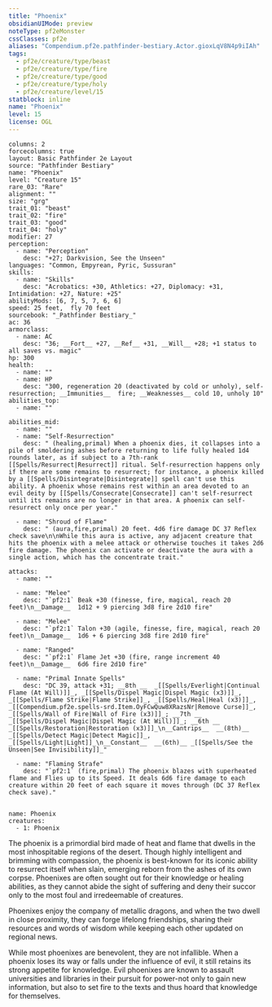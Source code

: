 ```yaml
---
title: "Phoenix"
obsidianUIMode: preview
noteType: pf2eMonster
cssClasses: pf2e
aliases: "Compendium.pf2e.pathfinder-bestiary.Actor.gioxLqV8N4p9iIAh" 
tags:
  - pf2e/creature/type/beast
  - pf2e/creature/type/fire
  - pf2e/creature/type/good
  - pf2e/creature/type/holy
  - pf2e/creature/level/15
statblock: inline
name: "Phoenix"
level: 15
license: OGL
---
```


```statblock
columns: 2
forcecolumns: true
layout: Basic Pathfinder 2e Layout
source: "Pathfinder Bestiary"
name: "Phoenix"
level: "Creature 15"
rare_03: "Rare"
alignment: ""
size: "grg"
trait_01: "beast"
trait_02: "fire"
trait_03: "good"
trait_04: "holy"
modifier: 27
perception:
  - name: "Perception"
    desc: "+27; Darkvision, See the Unseen"
languages: "Common, Empyrean, Pyric, Sussuran"
skills:
  - name: "Skills"
    desc: "Acrobatics: +30, Athletics: +27, Diplomacy: +31, Intimidation: +27, Nature: +25"
abilityMods: [6, 7, 5, 7, 6, 6]
speed: 25 feet,  fly 70 feet
sourcebook: "_Pathfinder Bestiary_"
ac: 36
armorclass:
  - name: AC
    desc: "36; __Fort__ +27, __Ref__ +31, __Will__ +28; +1 status to all saves vs. magic"
hp: 300
health:
  - name: ""
  - name: HP
    desc: "300, regeneration 20 (deactivated by cold or unholy), self-resurrection; __Immunities__  fire; __Weaknesses__ cold 10, unholy 10"
abilities_top:
  - name: ""

abilities_mid:
  - name: ""
  - name: "Self-Resurrection"
    desc: " (healing,primal) When a phoenix dies, it collapses into a pile of smoldering ashes before returning to life fully healed 1d4 rounds later, as if subject to a 7th-rank [[Spells/Resurrect|Resurrect]] ritual. Self-resurrection happens only if there are some remains to resurrect; for instance, a phoenix killed by a [[Spells/Disintegrate|Disintegrate]] spell can't use this ability. A phoenix whose remains rest within an area devoted to an evil deity by [[Spells/Consecrate|Consecrate]] can't self-resurrect until its remains are no longer in that area. A phoenix can self-resurrect only once per year."

  - name: "Shroud of Flame"
    desc: " (aura,fire,primal) 20 feet. 4d6 fire damage DC 37 Reflex check save\n\nWhile this aura is active, any adjacent creature that hits the phoenix with a melee attack or otherwise touches it takes 2d6 fire damage. The phoenix can activate or deactivate the aura with a single action, which has the concentrate trait."

attacks:
  - name: ""

  - name: "Melee"
    desc: "`pf2:1` Beak +30 (finesse, fire, magical, reach 20 feet)\n__Damage__  1d12 + 9 piercing 3d8 fire 2d10 fire"

  - name: "Melee"
    desc: "`pf2:1` Talon +30 (agile, finesse, fire, magical, reach 20 feet)\n__Damage__  1d6 + 6 piercing 3d8 fire 2d10 fire"

  - name: "Ranged"
    desc: "`pf2:1` Flame Jet +30 (fire, range increment 40 feet)\n__Damage__  6d6 fire 2d10 fire"

  - name: "Primal Innate Spells"
    desc: "DC 39, attack +31; __8th __  _[[Spells/Everlight|Continual Flame (At Will)]]_, _[[Spells/Dispel Magic|Dispel Magic (x3)]]_, _[[Spells/Flame Strike|Flame Strike]]_, _[[Spells/Heal|Heal (x3)]]_, _[[Compendium.pf2e.spells-srd.Item.OyFCwQuw8XRazsNr|Remove Curse]]_, _[[Spells/Wall of Fire|Wall of Fire (x3)]]_; __7th __  _[[Spells/Dispel Magic|Dispel Magic (At Will)]]_; __6th __  _[[Spells/Restoration|Restoration (x3)]]_\n__Cantrips__  __(8th)__ _[[Spells/Detect Magic|Detect Magic]]_, _[[Spells/Light|Light]]_\n__Constant__  __(6th)__ _[[Spells/See the Unseen|See Invisibility]]_"

  - name: "Flaming Strafe"
    desc: "`pf2:1` (fire,primal) The phoenix blazes with superheated flame and Flies up to its Speed. It deals 6d6 fire damage to each creature within 20 feet of each square it moves through (DC 37 Reflex check save)."
 
```

```encounter-table
name: Phoenix
creatures:
  - 1: Phoenix
```



The phoenix is a primordial bird made of heat and flame that dwells in the most inhospitable regions of the desert. Though highly intelligent and brimming with compassion, the phoenix is best-known for its iconic ability to resurrect itself when slain, emerging reborn from the ashes of its own corpse. Phoenixes are often sought out for their knowledge or healing abilities, as they cannot abide the sight of suffering and deny their succor only to the most foul and irredeemable of creatures.

Phoenixes enjoy the company of metallic dragons, and when the two dwell in close proximity, they can forge lifelong friendships, sharing their resources and words of wisdom while keeping each other updated on regional news.

While most phoenixes are benevolent, they are not infallible. When a phoenix loses its way or falls under the influence of evil, it still retains its strong appetite for knowledge. Evil phoenixes are known to assault universities and libraries in their pursuit for power-not only to gain new information, but also to set fire to the texts and thus hoard that knowledge for themselves.
